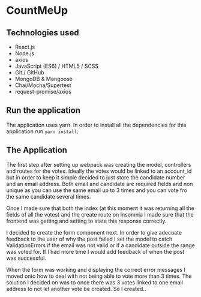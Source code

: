 # CountMeUp
## Technologies used
* React.js
* Node.js
* axios
* JavaScript (ES6) / HTML5 / SCSS
* Git / GitHub
* MongoDB & Mongoose
* Chai/Mocha/Supertest
* request-promise/axios


## Run the application 
The application uses yarn. In order to install all the dependencies for this application run `yarn install`.

## The Application
The first step after setting up webpack was creating the model, controllers and routes for the votes. Ideally the votes would be linked to an account_id but in order to keep it simple decided to just store the candidate number and an email address. Both email and candidate are required fields and non unique as you can use the same email up to 3 times and you can vote fro the same candidate several times.

Once I made sure that both the index (at this moment it was returning all the fields of all the votes) and the create route on Insomnia I made sure that the frontend was getting and setting to state this response correctly.

I decided to create the form component next. In order to give adecuate feedback to the user of why the post failed I set the model to catch ValidationErrors if the email was not valid or if a candidate outside the range was voted for. If I had more time I would add feedback of when the post was successful. 

When the form was working and displaying the correct error messages I moved onto how to deal with not being able to vote more than 3 times. The solution I decided on was to once there was 3 votes linked to one email address to not let another vote be created. So I created..


